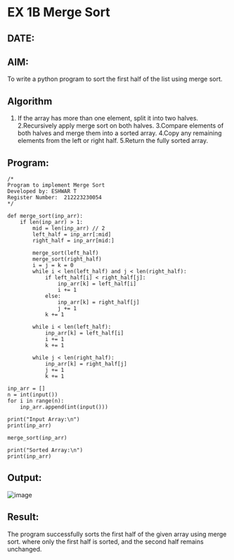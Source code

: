 # EX 1B Merge Sort
## DATE:
## AIM:
To write a python program to sort the first half of the list using merge sort.

## Algorithm
1. If the array has more than one element, split it into two halves.
2.Recursively apply merge sort on both halves.
3.Compare elements of both halves and merge them into a sorted array.
4.Copy any remaining elements from the left or right half.
5.Return the fully sorted array.
   

## Program:
```
/*
Program to implement Merge Sort
Developed by: ESHWAR T
Register Number:  212223230054
*/
```

```
def merge_sort(inp_arr):
    if len(inp_arr) > 1:
        mid = len(inp_arr) // 2  
        left_half = inp_arr[:mid]  
        right_half = inp_arr[mid:]  

        merge_sort(left_half)  
        merge_sort(right_half)  
        i = j = k = 0  
        while i < len(left_half) and j < len(right_half):
            if left_half[i] < right_half[j]:
                inp_arr[k] = left_half[i]
                i += 1
            else:
                inp_arr[k] = right_half[j]
                j += 1
            k += 1

        while i < len(left_half):
            inp_arr[k] = left_half[i]
            i += 1
            k += 1

        while j < len(right_half):
            inp_arr[k] = right_half[j]
            j += 1
            k += 1

inp_arr = []     
n = int(input())  
for i in range(n):
    inp_arr.append(int(input()))  

print("Input Array:\n")
print(inp_arr)

merge_sort(inp_arr)  

print("Sorted Array:\n")
print(inp_arr)
```

## Output:

![image](https://github.com/user-attachments/assets/f4fc51bc-aea9-41a5-83cd-2a3f0e746c2c)




## Result:
The program successfully sorts the first half of the given array using merge sort. where only the first half is sorted, and the second half remains unchanged.
